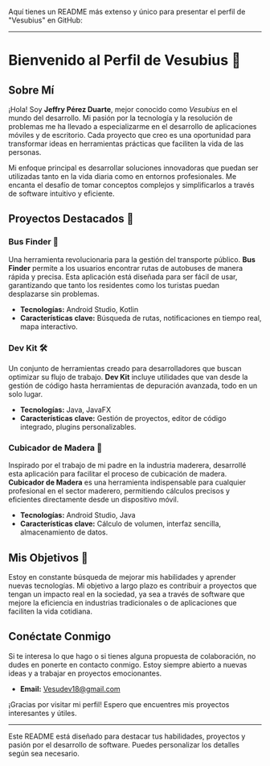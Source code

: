 Aquí tienes un README más extenso y único para presentar el perfil de "Vesubius" en GitHub:

---

# Bienvenido al Perfil de Vesubius 🌟

## Sobre Mí

¡Hola! Soy **Jeffry Pérez Duarte**, mejor conocido como *Vesubius* en el mundo del desarrollo. Mi pasión por la tecnología y la resolución de problemas me ha llevado a especializarme en el desarrollo de aplicaciones móviles y de escritorio. Cada proyecto que creo es una oportunidad para transformar ideas en herramientas prácticas que faciliten la vida de las personas.

Mi enfoque principal es desarrollar soluciones innovadoras que puedan ser utilizadas tanto en la vida diaria como en entornos profesionales. Me encanta el desafío de tomar conceptos complejos y simplificarlos a través de software intuitivo y eficiente.

## Proyectos Destacados 🚀

### Bus Finder 🚌
Una herramienta revolucionaria para la gestión del transporte público. **Bus Finder** permite a los usuarios encontrar rutas de autobuses de manera rápida y precisa. Esta aplicación está diseñada para ser fácil de usar, garantizando que tanto los residentes como los turistas puedan desplazarse sin problemas.

- **Tecnologías:** Android Studio, Kotlin
- **Características clave:** Búsqueda de rutas, notificaciones en tiempo real, mapa interactivo.

### Dev Kit 🛠️
Un conjunto de herramientas creado para desarrolladores que buscan optimizar su flujo de trabajo. **Dev Kit** incluye utilidades que van desde la gestión de código hasta herramientas de depuración avanzada, todo en un solo lugar.

- **Tecnologías:** Java, JavaFX
- **Características clave:** Gestión de proyectos, editor de código integrado, plugins personalizables.

### Cubicador de Madera 🌲
Inspirado por el trabajo de mi padre en la industria maderera, desarrollé esta aplicación para facilitar el proceso de cubicación de madera. **Cubicador de Madera** es una herramienta indispensable para cualquier profesional en el sector maderero, permitiendo cálculos precisos y eficientes directamente desde un dispositivo móvil.

- **Tecnologías:** Android Studio, Java
- **Características clave:** Cálculo de volumen, interfaz sencilla, almacenamiento de datos.

## Mis Objetivos 🎯

Estoy en constante búsqueda de mejorar mis habilidades y aprender nuevas tecnologías. Mi objetivo a largo plazo es contribuir a proyectos que tengan un impacto real en la sociedad, ya sea a través de software que mejore la eficiencia en industrias tradicionales o de aplicaciones que faciliten la vida cotidiana.

## Conéctate Conmigo

Si te interesa lo que hago o si tienes alguna propuesta de colaboración, no dudes en ponerte en contacto conmigo. Estoy siempre abierto a nuevas ideas y a trabajar en proyectos emocionantes.

- **Email:** [Vesudev18@gmail.com](mailto:Vesudev18@gmail.com)


¡Gracias por visitar mi perfil! Espero que encuentres mis proyectos interesantes y útiles.

---

Este README está diseñado para destacar tus habilidades, proyectos y pasión por el desarrollo de software. Puedes personalizar los detalles según sea necesario.
